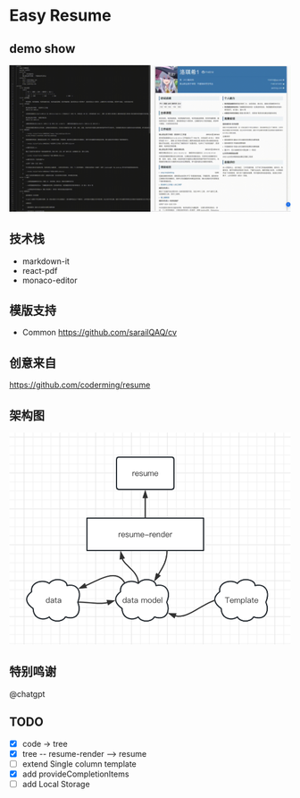 # Easy Resume

## demo show

![](./public/demo.gif)

## 技术栈

- markdown-it
- react-pdf
- monaco-editor

## 模版支持

- Common https://github.com/sarailQAQ/cv

## 创意来自

https://github.com/coderming/resume

## 架构图

![](./public/Architecture.png)

## 特别鸣谢

@chatgpt

## TODO

- [x] code -> tree
- [x] tree -- resume-render --> resume
- [ ] extend Single column template
- [x] add provideCompletionItems
- [ ] add Local Storage
